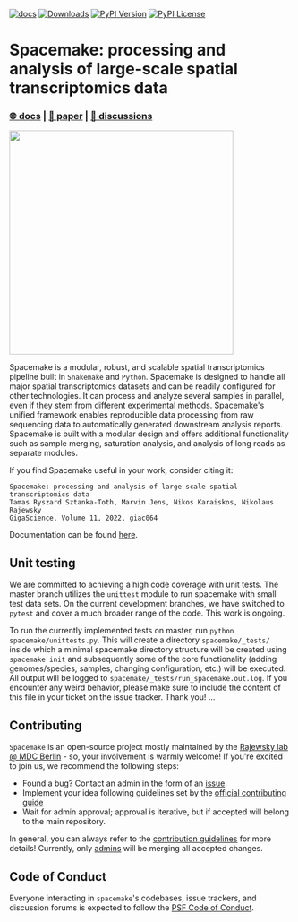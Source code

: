 [![docs](https://readthedocs.org/projects/spacemake/badge/?version=latest)](https://spacemake.readthedocs.io/)
[![Downloads](https://pepy.tech/badge/spacemake)](https://pepy.tech/project/spacemake)
[![PyPI Version](https://img.shields.io/pypi/v/spacemake.svg)](https://pypi.org/project/spacemake)
[![PyPI License](https://img.shields.io/pypi/l/spacemake.svg)](https://pypi.org/project/spacemake)


# Spacemake: processing and analysis of large-scale spatial transcriptomics data
### [🌐 docs](https://spacemake.readthedocs.io/en/latest/) | [📜 paper](https://doi.org/10.1093/gigascience/giac064) | [💬 discussions](https://github.com/rajewsky-lab/spacemake/discussions)
<img src="https://raw.githubusercontent.com/rajewsky-lab/spacemake/master/docs/graphical_abstract_twitter.png" width="400" />

Spacemake is a modular, robust, and scalable spatial transcriptomics pipeline built in `Snakemake` and `Python`. Spacemake is designed to handle all major spatial transcriptomics datasets and can be readily configured for other technologies. It can process and analyze several samples in parallel, even if they stem from different experimental methods. Spacemake's unified framework enables reproducible data processing from raw sequencing data to automatically generated downstream analysis reports. Spacemake is built with a modular design and offers additional functionality such as sample merging, saturation analysis, and analysis of long reads as separate modules.

If you find Spacemake useful in your work, consider citing it: 

```
Spacemake: processing and analysis of large-scale spatial transcriptomics data
Tamas Ryszard Sztanka-Toth, Marvin Jens, Nikos Karaiskos, Nikolaus Rajewsky
GigaScience, Volume 11, 2022, giac064
```

Documentation can be found [here](https://spacemake.readthedocs.io/en/latest/).

## Unit testing

We are committed to achieving a high code coverage with unit tests. The master branch utilizes the `unittest` module to run spacemake with small test data sets. On the current development branches, we have switched to `pytest` and cover a much broader range of the code. This work is ongoing.

To run the currently implemented tests on master, run `python spacemake/unittests.py`. This will create a directory `spacemake/_tests/` inside which a minimal spacemake directory structure will be created using `spacemake init` and subsequently some of the core functionality (adding genomes/species, samples, changing configuration, etc.) will be executed. All output will be logged to `spacemake/_tests/run_spacemake.out.log`. If you encounter any weird behavior, please make sure to include the content of this file in your ticket on the issue tracker. Thank you!
...

## Contributing
`Spacemake` is an open-source project mostly maintained by the [Rajewsky lab @ MDC Berlin](https://www.mdc-berlin.de/n-rajewsky) - so, your involvement is warmly welcome! 
If you're excited to join us, we recommend the following steps:

- Found a bug? Contact an admin in the form of an [issue](https://github.com/rajewsky-lab/openst/issues/new?assignees=&labels=&template=bug-report.md&title=).
- Implement your idea following guidelines set by the [official contributing guide](CONTRIBUTING.md)
- Wait for admin approval; approval is iterative, but if accepted will belong to the main repository.

In general, you can always refer to the [contribution guidelines](CONTRIBUTING.md) for more details!
Currently, only [admins](https://github.com/orgs/rajewsky-lab/people) will be merging all accepted changes.

## Code of Conduct
Everyone interacting in `spacemake`'s codebases, issue trackers, and discussion forums is expected to follow the [PSF Code of Conduct](https://www.python.org/psf/conduct/).
